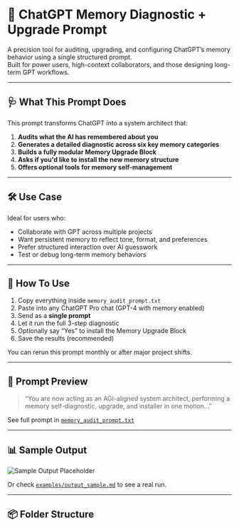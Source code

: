 # 🧠 ChatGPT Memory Diagnostic + Upgrade Prompt

A precision tool for auditing, upgrading, and configuring ChatGPT’s memory behavior using a single structured prompt.  
Built for power users, high-context collaborators, and those designing long-term GPT workflows.

---

## 🩺 What This Prompt Does

This prompt transforms ChatGPT into a system architect that:

1. **Audits what the AI has remembered about you**
2. **Generates a detailed diagnostic across six key memory categories**
3. **Builds a fully modular Memory Upgrade Block**
4. **Asks if you'd like to install the new memory structure**
5. **Offers optional tools for memory self-management**

---

## 🛠️ Use Case

Ideal for users who:
- Collaborate with GPT across multiple projects  
- Want persistent memory to reflect tone, format, and preferences  
- Prefer structured interaction over AI guesswork  
- Test or debug long-term memory behaviors

---

## 🚀 How To Use

1. Copy everything inside `memory_audit_prompt.txt`
2. Paste into any ChatGPT Pro chat (GPT-4 with memory enabled)
3. Send as a **single prompt**  
4. Let it run the full 3-step diagnostic  
5. Optionally say “Yes” to install the Memory Upgrade Block  
6. Save the results (recommended)

You can rerun this prompt monthly or after major project shifts.

---

## 📄 Prompt Preview

> “You are now acting as an AGI-aligned system architect, performing a memory self-diagnostic, upgrade, and installer in one motion…”

See full prompt in [`memory_audit_prompt.txt`](./memory_audit_prompt.txt)

---

## 📊 Sample Output

![Sample Output Placeholder](https://via.placeholder.com/600x200.png?text=Memory+Diagnostic+Report)

Or check [`examples/output_sample.md`](./examples/output_sample.md) to see a real run.

---

## 📦 Folder Structure

